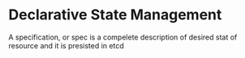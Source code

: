 # Declarative State Management

A specification, or spec is a compelete description of desired stat of resource and it is presisted in etcd
